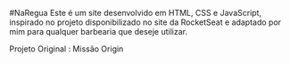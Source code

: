 #NaRegua
Este é um site desenvolvido em HTML, CSS e JavaScript, inspirado no projeto disponibilizado no site da RocketSeat e adaptado por mim para qualquer barbearia que deseje utilizar.

Projeto Original : Missão Origin
